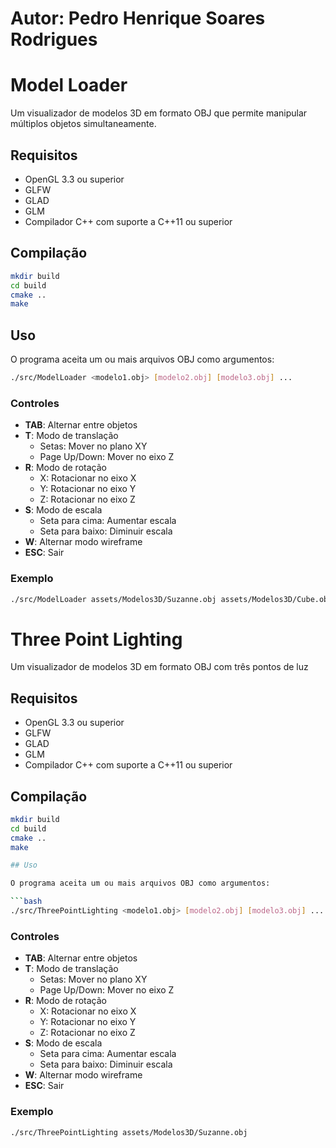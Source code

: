 # Autor: Pedro Henrique Soares Rodrigues

# Model Loader

Um visualizador de modelos 3D em formato OBJ que permite manipular múltiplos objetos simultaneamente.

## Requisitos

- OpenGL 3.3 ou superior
- GLFW
- GLAD
- GLM
- Compilador C++ com suporte a C++11 ou superior

## Compilação

```bash
mkdir build
cd build
cmake ..
make
```

## Uso

O programa aceita um ou mais arquivos OBJ como argumentos:

```bash
./src/ModelLoader <modelo1.obj> [modelo2.obj] [modelo3.obj] ...
```

### Controles

- **TAB**: Alternar entre objetos
- **T**: Modo de translação
  - Setas: Mover no plano XY
  - Page Up/Down: Mover no eixo Z
- **R**: Modo de rotação
  - X: Rotacionar no eixo X
  - Y: Rotacionar no eixo Y
  - Z: Rotacionar no eixo Z
- **S**: Modo de escala
  - Seta para cima: Aumentar escala
  - Seta para baixo: Diminuir escala
- **W**: Alternar modo wireframe
- **ESC**: Sair

### Exemplo

```bash
./src/ModelLoader assets/Modelos3D/Suzanne.obj assets/Modelos3D/Cube.obj
```

# Three Point Lighting

Um visualizador de modelos 3D em formato OBJ com três pontos de luz

## Requisitos

- OpenGL 3.3 ou superior
- GLFW
- GLAD
- GLM
- Compilador C++ com suporte a C++11 ou superior

## Compilação

````bash
mkdir build
cd build
cmake ..
make

## Uso

O programa aceita um ou mais arquivos OBJ como argumentos:

```bash
./src/ThreePointLighting <modelo1.obj> [modelo2.obj] [modelo3.obj] ...
````

### Controles

- **TAB**: Alternar entre objetos
- **T**: Modo de translação
  - Setas: Mover no plano XY
  - Page Up/Down: Mover no eixo Z
- **R**: Modo de rotação
  - X: Rotacionar no eixo X
  - Y: Rotacionar no eixo Y
  - Z: Rotacionar no eixo Z
- **S**: Modo de escala
  - Seta para cima: Aumentar escala
  - Seta para baixo: Diminuir escala
- **W**: Alternar modo wireframe
- **ESC**: Sair

### Exemplo

```bash
./src/ThreePointLighting assets/Modelos3D/Suzanne.obj
```
